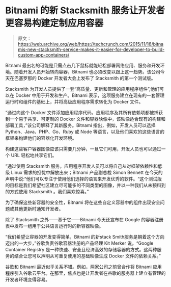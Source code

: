 # Bitnami 的新 Stacksmith 服务让开发者更容易构建定制应用容器 

> 原文：<https://web.archive.org/web/https://techcrunch.com/2015/11/16/bitnamis-new-stacksmith-service-makes-it-easier-for-developer-to-build-custom-app-containers/>

Bitnami 最出名的可能是只需点击几下鼠标就能轻松部署网络应用、服务和开发环境。随着开发人员开始转向容器，Bitnami 也必须改变以跟上这一趋势。该公司今天在巴塞罗那的 Docker 开发者大会上发布了 Stacksmith 的第一个测试版。

Stacksmith 为开发人员提供了一套“高质量、更新和管理的应用程序组件”,他们可以在 Docker 中用于开发和生产。Bitnami 表示，这项服务建立在现有的一套管理运行时和组件的基础上，并将高级应用程序需求转化为 Docker 文件。

“通过向这个 Docker 文件添加应用程序代码，应用程序及其所有依赖项都被捕获到一个易于共享、可定制的 Docker 文件和容器映像中，该映像适合现有的构建和部署工具，”该公司解释了其新服务。Bitnami 指出，例如，开发人员可以选择 Python、Java、PHP、Go、Ruby 或 Node 等语言，以及他们喜欢的这些语言的框架来构建他们的容器化开发环境。

构建这些客户容器图像应该只需要几分钟，一旦它们可用，开发人员也可以通过一个 URL 轻松地共享它们。

“通过使用 Stacksmith 服务，应用程序开发人员可以将自己从对框架依赖性和低级 Linux 需求的担忧中解放出来；Bitnami 产品副总裁 Simon Bennett 在今天的声明中说:“他们可以专注于使用他们选择的语言来开发优秀的软件。“这个测试版的目标是我们希望社区建立尽可能多的不同类型的图像，并以一种我们从未预料到的方式使用 Stacksmith 。我们喜欢惊喜。”

为了确保这些新容器的安全性，Bitnami 将在这些自定义容器中的组件出现安全问题或其他更新时通知开发者。

除了 Stacksmith 之外——基于它——Bitnami 今天还宣布在 Google 的容器注册表中发布一组用于公共语言运行时的新容器映像。

“我们希望让容器的开发变得简单，Bitnami 的新stack Smith服务是朝着这个方向迈出的一大步，”谷歌负责谷歌容器注册的产品经理 Kit Merker 说。“Google Container Registry 是一种快速、安全且经济高效的存储容器的方式。这两种服务的结合让您可以声明从可重复使用的基础映像生成 Docker 文件的依赖关系。”

谷歌和 Bitnami 最近似乎关系不错。例如，两家公司之前曾合作将 Bitnami 应用程序引入谷歌云平台。在那里，焦点也是让开发者在谷歌的服务器上建立有管理的开发者环境变得容易。